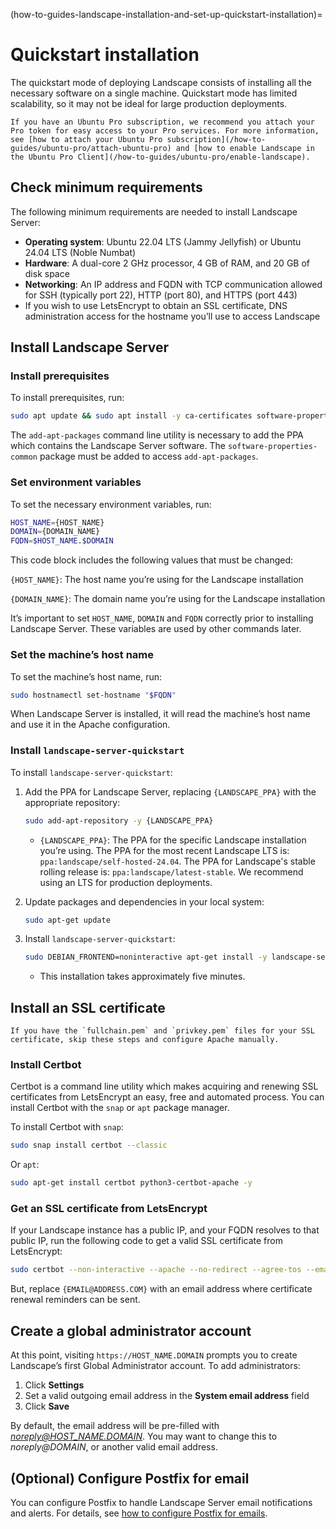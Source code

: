 (how-to-guides-landscape-installation-and-set-up-quickstart-installation)=
# Quickstart installation

The quickstart mode of deploying Landscape consists of installing all the necessary software on a single machine. Quickstart mode has limited scalability, so it may not be ideal for large production deployments.

```{note}
If you have an Ubuntu Pro subscription, we recommend you attach your Pro token for easy access to your Pro services. For more information, see [how to attach your Ubuntu Pro subscription](/how-to-guides/ubuntu-pro/attach-ubuntu-pro) and [how to enable Landscape in the Ubuntu Pro Client](/how-to-guides/ubuntu-pro/enable-landscape).
```

## Check minimum requirements

The following minimum requirements are needed to install Landscape Server:

- **Operating system**: Ubuntu 22.04 LTS (Jammy Jellyfish) or Ubuntu 24.04 LTS (Noble Numbat)
- **Hardware**: A dual-core 2 GHz processor, 4 GB of RAM, and 20 GB of disk space
- **Networking**: An IP address and FQDN with TCP communication allowed for SSH (typically port 22), HTTP (port 80), and HTTPS (port 443)
- If you wish to use LetsEncrypt to obtain an SSL certificate, DNS administration access for the hostname you’ll use to access Landscape

## Install Landscape Server

### Install prerequisites

To install prerequisites, run:

```bash
sudo apt update && sudo apt install -y ca-certificates software-properties-common
```

The `add-apt-packages` command line utility is necessary to add the PPA which contains the Landscape Server software. The `software-properties-common` package must be added to access `add-apt-packages`.

### Set environment variables

To set the necessary environment variables, run:

```bash
HOST_NAME={HOST_NAME}
DOMAIN={DOMAIN_NAME}
FQDN=$HOST_NAME.$DOMAIN
```

This code block includes the following values that must be changed:

`{HOST_NAME}`: The host name you’re using for the Landscape installation

`{DOMAIN_NAME}`: The domain name you’re using for the Landscape installation

It’s important to set `HOST_NAME`, `DOMAIN` and `FQDN` correctly prior to installing Landscape Server. These variables are used by other commands later.

### Set the machine’s host name

To set the machine’s host name, run:

```bash
sudo hostnamectl set-hostname "$FQDN"
```

When Landscape Server is installed, it will read the machine’s host name and use it in the Apache configuration.

### Install `landscape-server-quickstart`

To install `landscape-server-quickstart`:

1. Add the PPA for Landscape Server, replacing `{LANDSCAPE_PPA}` with the appropriate repository:
    
    ```bash
    sudo add-apt-repository -y {LANDSCAPE_PPA}
    ```
    
    - `{LANDSCAPE_PPA}`: The PPA for the specific Landscape installation you’re using. The PPA for the most recent Landscape LTS is: `ppa:landscape/self-hosted-24.04`.  The PPA for Landscape's stable rolling release is: `ppa:landscape/latest-stable`. We recommend using an LTS for production deployments.

2. Update packages and dependencies in your local system:
    
    ```bash
    sudo apt-get update
    ```
    
3. Install `landscape-server-quickstart`:

    ```bash
    sudo DEBIAN_FRONTEND=noninteractive apt-get install -y landscape-server-quickstart
    ```

   - This installation takes approximately five minutes.

## Install an SSL certificate

```{note}
If you have the `fullchain.pem` and `privkey.pem` files for your SSL certificate, skip these steps and configure Apache manually.
```

### Install Certbot

Certbot is a command line utility which makes acquiring and renewing SSL certificates from LetsEncrypt an easy, free and automated process. You can install Certbot with the `snap` or `apt` package manager.

To install Certbot with `snap`:

```bash
sudo snap install certbot --classic
```
Or `apt`:

```bash
sudo apt-get install certbot python3-certbot-apache -y
```

### Get an SSL certificate from LetsEncrypt

If your Landscape instance has a public IP, and your FQDN resolves to that public IP, run the following code to get a valid SSL certificate from LetsEncrypt:

```bash
sudo certbot --non-interactive --apache --no-redirect --agree-tos --email {EMAIL@ADDRESS.COM} --domains $FQDN
```

But, replace `{EMAIL@ADDRESS.COM}` with an email address where certificate renewal reminders can be sent.

## Create a global administrator account

At this point, visiting `https://HOST_NAME.DOMAIN` prompts you to create Landscape’s first Global Administrator account. To add administrators:

1. Click **Settings**
2. Set a valid outgoing email address in the **System email address** field
3. Click **Save**

By default, the email address will be pre-filled with *noreply@HOST_NAME.DOMAIN*. You may want to change this to *noreply@DOMAIN*, or another valid email address.

## (Optional) Configure Postfix for email

You can configure Postfix to handle Landscape Server email notifications and alerts. For details, see [how to configure Postfix for emails](/how-to-guides/landscape-installation-and-set-up/configure-postfix).

